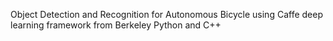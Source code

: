 Object Detection and Recognition for Autonomous Bicycle using Caffe deep learning framework from Berkeley
Python and C++
